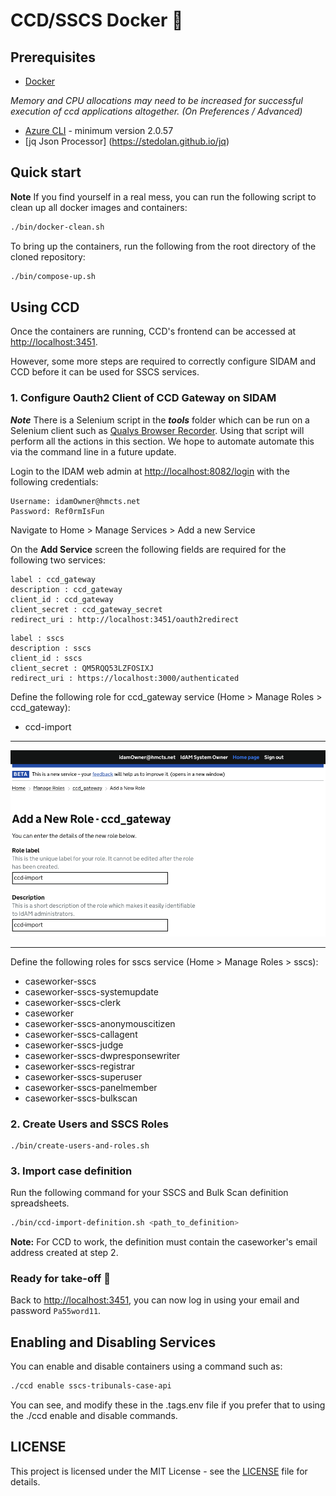# CCD/SSCS Docker :whale:

## Prerequisites

- [Docker](https://www.docker.com)

*Memory and CPU allocations may need to be increased for successful execution of ccd applications altogether. (On Preferences / Advanced)*

- [Azure CLI](https://docs.microsoft.com/en-us/cli/azure/install-azure-cli?view=azure-cli-latest) - minimum version 2.0.57 
- [jq Json Processor] (https://stedolan.github.io/jq)

## Quick start

**Note** If you find yourself in a real mess, you can run the following script to clean up all docker images and containers:

```bash
./bin/docker-clean.sh
```

To bring up the containers, run the following from the root directory of the cloned repository:

```bash
./bin/compose-up.sh
```
    
## Using CCD

Once the containers are running, CCD's frontend can be accessed at [http://localhost:3451](http://localhost:3451).

However, some more steps are required to correctly configure SIDAM and CCD before it can be used for SSCS services.

### 1. Configure Oauth2 Client of CCD Gateway on SIDAM

***Note*** There is a Selenium script in the ***tools*** folder which can be run on a Selenium client such as [Qualys Browser Recorder](https://chrome.google.com/webstore/detail/qualys-browser-recorder/abnnemjpaacaimkkepphpkaiomnafldi).
Using that script will perform all the actions in this section. We hope to automate automate this via the command line in a future update.
 
Login to the IDAM web admin at [http://localhost:8082/login](http://localhost:8082/login) with the following credentials:

    Username: idamOwner@hmcts.net
    Password: Ref0rmIsFun

Navigate to Home > Manage Services > Add a new Service

On the **Add Service** screen the following fields are required for the following two services:
```
label : ccd_gateway
description : ccd_gateway
client_id : ccd_gateway
client_secret : ccd_gateway_secret
redirect_uri : http://localhost:3451/oauth2redirect
```

```
label : sscs
description : sscs
client_id : sscs
client_secret : QM5RQQ53LZFOSIXJ
redirect_uri : https://localhost:3000/authenticated
```

Define the following role for ccd_gateway service (Home > Manage Roles > ccd_gateway):

* ccd-import

<hr>

![Adding the ccd-import role](img/create-ccd-import-role.png "Adding the ccd-import role")

<hr>

Define the following roles for sscs service (Home > Manage Roles > sscs):

* caseworker-sscs
* caseworker-sscs-systemupdate
* caseworker-sscs-clerk
* caseworker
* caseworker-sscs-anonymouscitizen
* caseworker-sscs-callagent
* caseworker-sscs-judge
* caseworker-sscs-dwpresponsewriter
* caseworker-sscs-registrar
* caseworker-sscs-superuser
* caseworker-sscs-panelmember
* caseworker-sscs-bulkscan


### 2. Create Users and SSCS Roles

    ./bin/create-users-and-roles.sh

### 3. Import case definition

Run the following command for your SSCS and Bulk Scan definition spreadsheets.
    
```bash
./bin/ccd-import-definition.sh <path_to_definition>
```

**Note:** For CCD to work, the definition must contain the caseworker's email address created at step 2.

### Ready for take-off 🛫

Back to [http://localhost:3451](http://localhost:3451), you can now log in using your email and password `Pa55word11`.

## Enabling and Disabling Services

You can enable and disable containers using a command such as:

```bash
./ccd enable sscs-tribunals-case-api
```

You can see, and modify these in the .tags.env file if you prefer that to using the ./ccd enable and disable commands.

## LICENSE

This project is licensed under the MIT License - see the [LICENSE](LICENSE.md) file for details.